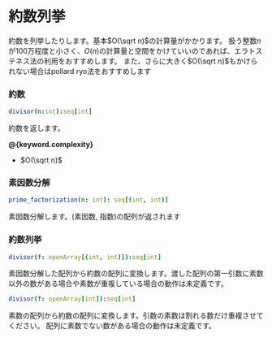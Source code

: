 # 約数列挙

約数を列挙したりします。基本$O(\sqrt n)$の計算量がかかります。
扱う整数$n$が100万程度と小さく、$O(n)$の計算量と空間をかけていいのであれば、エラトステネス法の利用をおすすめします。
また、さらに大きく$O(\sqrt n)$もかけられない場合はpollard ryo法をおすすめします

### 約数
```nim
divisor(n:int):seq[int]
```

約数を返します。

**@{keyword.complexity}**

- $O(\sqrt n)$

### 素因数分解
```nim
prime_factorization(n: int): seq[(int, int)]
```

素因数分解します。(素因数, 指数)の配列が返されます

### 約数列挙
```nim
divisor(f: openArray[(int, int)]):seq[int]
```

素因数分解した配列から約数の配列に変換します。渡した配列の第一引数に素数以外の数がある場合や素数が重複している場合の動作は未定義です。

```nim
divisor(f: openArray[int]):seq[int]
```

素数の配列から約数の配列に変換します。引数の素数は割れる数だけ重複させてください。
配列に素数でない数がある場合の動作は未定義です。
